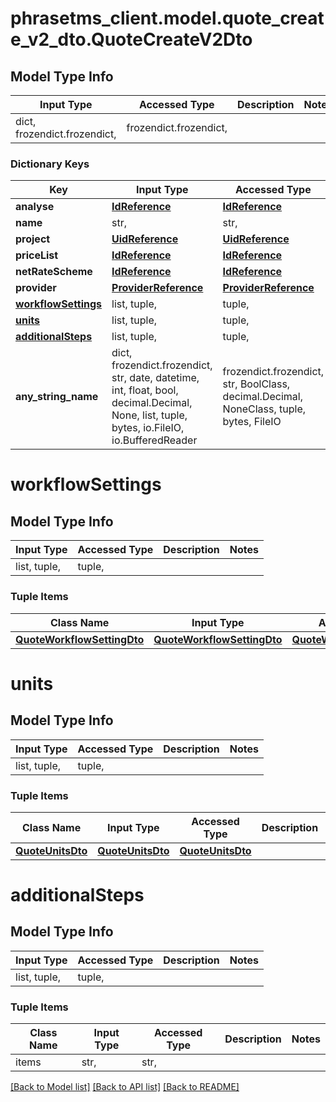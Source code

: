 # phrasetms_client.model.quote_create_v2_dto.QuoteCreateV2Dto

## Model Type Info

| Input Type                   | Accessed Type          | Description | Notes |
| ---------------------------- | ---------------------- | ----------- | ----- |
| dict, frozendict.frozendict, | frozendict.frozendict, |             |

### Dictionary Keys

| Key                                       | Input Type                                                                                                                                  | Accessed Type                                                                           | Description                                                        | Notes      |
| ----------------------------------------- | ------------------------------------------------------------------------------------------------------------------------------------------- | --------------------------------------------------------------------------------------- | ------------------------------------------------------------------ | ---------- |
| **analyse**                               | [**IdReference**](IdReference.md)                                                                                                           | [**IdReference**](IdReference.md)                                                       |                                                                    |
| **name**                                  | str,                                                                                                                                        | str,                                                                                    |                                                                    |
| **project**                               | [**UidReference**](UidReference.md)                                                                                                         | [**UidReference**](UidReference.md)                                                     |                                                                    |
| **priceList**                             | [**IdReference**](IdReference.md)                                                                                                           | [**IdReference**](IdReference.md)                                                       |                                                                    |
| **netRateScheme**                         | [**IdReference**](IdReference.md)                                                                                                           | [**IdReference**](IdReference.md)                                                       |                                                                    | [optional] |
| **provider**                              | [**ProviderReference**](ProviderReference.md)                                                                                               | [**ProviderReference**](ProviderReference.md)                                           |                                                                    | [optional] |
| **[workflowSettings](#workflowSettings)** | list, tuple,                                                                                                                                | tuple,                                                                                  |                                                                    | [optional] |
| **[units](#units)**                       | list, tuple,                                                                                                                                | tuple,                                                                                  |                                                                    | [optional] |
| **[additionalSteps](#additionalSteps)**   | list, tuple,                                                                                                                                | tuple,                                                                                  |                                                                    | [optional] |
| **any_string_name**                       | dict, frozendict.frozendict, str, date, datetime, int, float, bool, decimal.Decimal, None, list, tuple, bytes, io.FileIO, io.BufferedReader | frozendict.frozendict, str, BoolClass, decimal.Decimal, NoneClass, tuple, bytes, FileIO | any string name can be used but the value must be the correct type | [optional] |

# workflowSettings

## Model Type Info

| Input Type   | Accessed Type | Description | Notes |
| ------------ | ------------- | ----------- | ----- |
| list, tuple, | tuple,        |             |

### Tuple Items

| Class Name                                                | Input Type                                                | Accessed Type                                             | Description | Notes |
| --------------------------------------------------------- | --------------------------------------------------------- | --------------------------------------------------------- | ----------- | ----- |
| [**QuoteWorkflowSettingDto**](QuoteWorkflowSettingDto.md) | [**QuoteWorkflowSettingDto**](QuoteWorkflowSettingDto.md) | [**QuoteWorkflowSettingDto**](QuoteWorkflowSettingDto.md) |             |

# units

## Model Type Info

| Input Type   | Accessed Type | Description | Notes |
| ------------ | ------------- | ----------- | ----- |
| list, tuple, | tuple,        |             |

### Tuple Items

| Class Name                            | Input Type                            | Accessed Type                         | Description | Notes |
| ------------------------------------- | ------------------------------------- | ------------------------------------- | ----------- | ----- |
| [**QuoteUnitsDto**](QuoteUnitsDto.md) | [**QuoteUnitsDto**](QuoteUnitsDto.md) | [**QuoteUnitsDto**](QuoteUnitsDto.md) |             |

# additionalSteps

## Model Type Info

| Input Type   | Accessed Type | Description | Notes |
| ------------ | ------------- | ----------- | ----- |
| list, tuple, | tuple,        |             |

### Tuple Items

| Class Name | Input Type | Accessed Type | Description | Notes |
| ---------- | ---------- | ------------- | ----------- | ----- |
| items      | str,       | str,          |             |

[[Back to Model list]](../../README.md#documentation-for-models) [[Back to API list]](../../README.md#documentation-for-api-endpoints) [[Back to README]](../../README.md)
